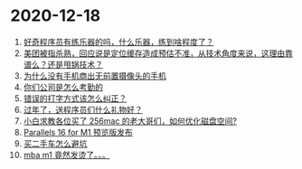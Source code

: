 # 2020-12-18

<!-- BEGIN -->
<!-- 最后更新时间 Fri Dec 18 2020 20:13:27 GMT+0800 (CST) -->
1. [好奇程序员有练乐器的吗，什么乐器，练到啥程度了？](https://www.v2ex.com/t/736641)
1. [美团被指杀熟，回应说是定位缓存造成预估不准，从技术角度来说，这理由靠谱么？还是甩锅技术？](https://www.v2ex.com/t/736637)
1. [为什么没有手机商出无前置摄像头的手机](https://www.v2ex.com/t/736611)
1. [你们公司是怎么考勤的](https://www.v2ex.com/t/736660)
1. [错误的打字方式该怎么纠正？](https://www.v2ex.com/t/736544)
1. [过年了，送程序员们什么礼物好？](https://www.v2ex.com/t/736680)
1. [小白求教各位买了 256mac 的老大哥们，如何优化磁盘空间?](https://www.v2ex.com/t/736679)
1. [Parallels 16 for M1 预览版发布](https://www.v2ex.com/t/736594)
1. [买二手车怎么避坑](https://www.v2ex.com/t/736668)
1. [mba m1 竟然发烫了。。。](https://www.v2ex.com/t/736773)
<!-- END -->
